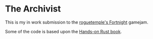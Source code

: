# The Archivist

This is my in work submission to the [roguetemple's Fortnight](https://itch.io/jam/roguetemples-fortnight) gamejam.

Some of the code is based upon the [Hands-on Rust book](https://pragprog.com/titles/hwrust/hands-on-rust/).

